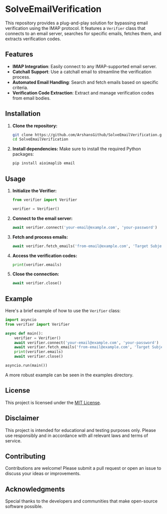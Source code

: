 # SolveEmailVerification

This repository provides a plug-and-play solution for bypassing email verification using the IMAP protocol. It features a `Verifier` class that connects to an email server, searches for specific emails, fetches them, and extracts verification codes.

## Features

- **IMAP Integration**: Easily connect to any IMAP-supported email server.
- **Catchall Support**: Use a catchall email to streamline the verification process.
- **Automated Email Handling**: Search and fetch emails based on specific criteria.
- **Verification Code Extraction**: Extract and manage verification codes from email bodies.

## Installation

1. **Clone the repository:**
   ```bash
   git clone https://github.com/ArshansGithub/SolveEmailVerification.git
   cd SolveEmailVerification
   ```

2. **Install dependencies:**
   Make sure to install the required Python packages:
   ```bash
   pip install aioimaplib email
   ```

## Usage

1. **Initialize the Verifier:**
   ```python
   from verifier import Verifier

   verifier = Verifier()
   ```

2. **Connect to the email server:**
   ```python
   await verifier.connect('your-email@example.com', 'your-password')
   ```

3. **Fetch and process emails:**
   ```python
   await verifier.fetch_emails('from-email@example.com', 'Target Subject')
   ```

4. **Access the verification codes:**
   ```python
   print(verifier.emails)
   ```

5. **Close the connection:**
   ```python
   await verifier.close()
   ```

## Example

Here's a brief example of how to use the `Verifier` class:

```python
import asyncio
from verifier import Verifier

async def main():
    verifier = Verifier()
    await verifier.connect('your-email@example.com', 'your-password')
    await verifier.fetch_emails('from-email@example.com', 'Target Subject')
    print(verifier.emails)
    await verifier.close()

asyncio.run(main())
```

A more robust example can be seen in the examples directory.

## License

This project is licensed under the [MIT License](LICENSE).

## Disclaimer

This project is intended for educational and testing purposes only. Please use responsibly and in accordance with all relevant laws and terms of service.

## Contributing

Contributions are welcome! Please submit a pull request or open an issue to discuss your ideas or improvements.

## Acknowledgments

Special thanks to the developers and communities that make open-source software possible.
